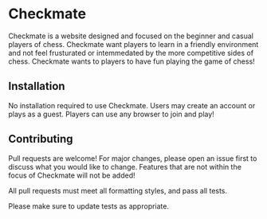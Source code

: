 # Checkmate
<!---
Include icon and images of website design. Maybe just show concepts for now?
-->

Checkmate is a website designed and focused on the beginner and casual players of chess. Checkmate want players to learn in a friendly environment and not feel frusturated or intemmedated by the more competitive sides of chess. Checkmate wants to players to have fun playing the game of chess!

## Installation
<!---
When more information on what will be built, add a way for contributors to build and test the code. Just show something about accounts for now? We probably do not need to host a server, just pretend for now.
-->

No installation required to use Checkmate. Users may create an account or plays as a guest. Players can use any browser to join and play!

## Contributing
<!---
Add section on how to build and test on local machine
-->

Pull requests are welcome! For major changes, please open an issue first
to discuss what you would like to change. Features that are not within the focus of Checkmate will not be added!

All pull requests must meet all formatting styles, and pass all tests.

Please make sure to update tests as appropriate.